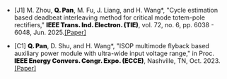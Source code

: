 - [J1] M. Zhou, <strong style="font-weight: 900;">Q. Pan</strong>, M. Fu, J. Liang, and H. Wang*, "Cycle estimation based deadbeat interleaving method for critical mode totem-pole rectifiers," <strong style="font-weight: 900;">IEEE Trans. Ind. Electron. (TIE)</strong>, vol. 72, no. 6, pp. 6038 - 6048, Jun. 2025.[[Paper]](https://ieeexplore.ieee.org/abstract/document/10758334)

- [C1] <strong style="font-weight: 900;">Q. Pan</strong>, D. Shu, and H. Wang*, "ISOP multimode flyback based auxiliary power module with ultra-wide input voltage range," in Proc. <strong style="font-weight: 900;">IEEE Energy Convers. Congr. Expo. (ECCE)</strong>, Nashville, TN, Oct. 2023. [[Paper]](https://ieeexplore.ieee.org/abstract/document/10362926)
